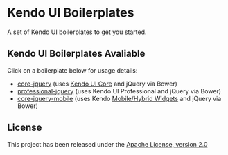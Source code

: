# Kendo UI Boilerplates

A set of Kendo UI boilerplates to get you started.

## Kendo UI Boilerplates Avaliable

Click on a boilerplate below for usage details:

* [core-jquery](core-jquery/) (uses [Kendo UI Core](https://github.com/telerik/kendo-ui-core) and jQuery via Bower)
* [professional-jquery](professional-jquery/) (uses Kendo UI Professional and jQuery via Bower)
* [core-jquery-mobile](core-mobile-jquery/) (uses Kendo [Mobile/Hybrid Widgets](http://demos.telerik.com/kendo-ui/m/index) and jQuery via Bower)

## License

This project has been released under the [Apache License, version 2.0](http://www.apache.org/licenses/LICENSE-2.0.html)
